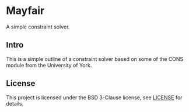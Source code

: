 # Mayfair
A simple constraint solver.

## Intro
This is a simple outline of a constraint solver based on some of the CONS
module from the University of York.

## License
This project is licensed under the BSD 3-Clause license, see [LICENSE](LICENSE) for details.
